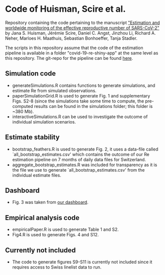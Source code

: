 # Code of Huisman, Scire et al.

Repository containing the code pertaining to the manuscript ["Estimation and worldwide monitoring of the effective reproductive number of SARS-CoV-2"](https://doi.org/10.1101/2020.11.26.20239368) by Jana S. Huisman,  Jérémie Scire, Daniel C. Angst,  Jinzhou Li, Richard A. Neher, Marloes H.  Maathuis, Sebastian Bonhoeffer, Tanja Stadler.

The scripts in this repository assume that the code of the estimation pipeline is available in a folder "covid-19-re-shiny-app" at the same level as this repository. The git-repo for the pipeline can be found [here](https://github.com/covid-19-Re/shiny-dailyRe).  

## Simulation code
- generateSimulations.R contains functions to generate simulations, and estimate Re from simulated observations.
- paperSimulationGrid.R is used to generate Fig. 1 and supplementary Figs. S2-8 (since the simulations take some time to compute, the pre-computed results can be found in the simulations folder; this folder is ~380 Mb).
- interactiveSimulations.R can be used to investigate the outcome of individual simulation scenarios. 

## Estimate stability
- bootstrap_feathers.R is used to generate Fig. 2, it uses a data-file called `all_bootstrap_estimates.csv' which contains the outcome of our Re estimation pipeline on 7 months of daily data files for Switzerland.
- aggregate_bootstrap_estimates.R was included for transparency as it is the file we use to generate `all_bootstrap_estimates.csv' from the individual estimate files.

## Dashboard
- Fig. 3 was taken from [our dashboard](https://ibz-shiny.ethz.ch/covid-19-re-international/).

## Empirical analysis code
- empiricalPaper.R is used to generate Table 1 and S2.
- Fig4.R is used to generate Figs. 4 and S12.

## Currently not included
- The code to generate figures S9-S11 is currently not included since it requires access to Swiss linelist data to run.

